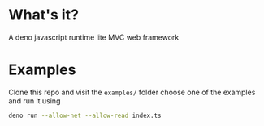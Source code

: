 # What's it?

A deno javascript runtime lite MVC web framework

# Examples
Clone this repo and visit the `examples/` folder
choose one of the examples and run it using
```sh
deno run --allow-net --allow-read index.ts
```
